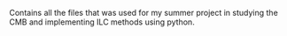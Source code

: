 Contains all the files that was used for my summer project in studying the CMB and implementing ILC methods using python. 
